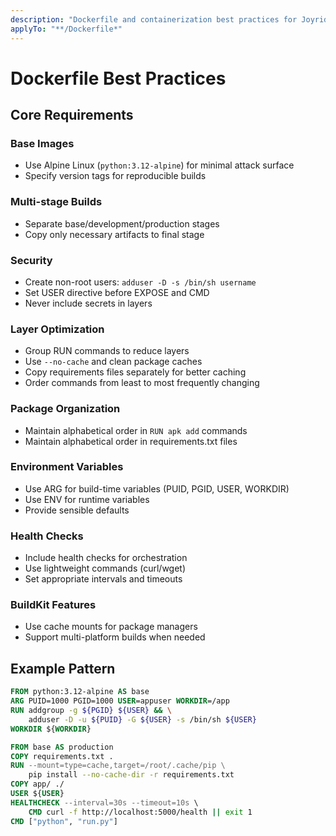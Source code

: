 ```yaml
---
description: "Dockerfile and containerization best practices for Joyride DNS Service"
applyTo: "**/Dockerfile*"
---
```


# Dockerfile Best Practices

## Core Requirements

### Base Images
- Use Alpine Linux (`python:3.12-alpine`) for minimal attack surface
- Specify version tags for reproducible builds

### Multi-stage Builds
- Separate base/development/production stages
- Copy only necessary artifacts to final stage

### Security
- Create non-root users: `adduser -D -s /bin/sh username`
- Set USER directive before EXPOSE and CMD
- Never include secrets in layers

### Layer Optimization
- Group RUN commands to reduce layers
- Use `--no-cache` and clean package caches
- Copy requirements files separately for better caching
- Order commands from least to most frequently changing

### Package Organization  
- Maintain alphabetical order in `RUN apk add` commands
- Maintain alphabetical order in requirements.txt files

### Environment Variables
- Use ARG for build-time variables (PUID, PGID, USER, WORKDIR)
- Use ENV for runtime variables
- Provide sensible defaults

### Health Checks
- Include health checks for orchestration
- Use lightweight commands (curl/wget)
- Set appropriate intervals and timeouts

### BuildKit Features
- Use cache mounts for package managers
- Support multi-platform builds when needed

## Example Pattern

```dockerfile
FROM python:3.12-alpine AS base
ARG PUID=1000 PGID=1000 USER=appuser WORKDIR=/app
RUN addgroup -g ${PGID} ${USER} && \
    adduser -D -u ${PUID} -G ${USER} -s /bin/sh ${USER}
WORKDIR ${WORKDIR}

FROM base AS production
COPY requirements.txt .
RUN --mount=type=cache,target=/root/.cache/pip \
    pip install --no-cache-dir -r requirements.txt
COPY app/ ./
USER ${USER}
HEALTHCHECK --interval=30s --timeout=10s \
    CMD curl -f http://localhost:5000/health || exit 1
CMD ["python", "run.py"]
```
